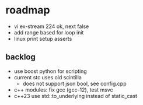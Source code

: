 # roadmap
- vi ex-stream 224 ok, next false
- add range based for loop init
- linux print setup asserts

## backlog
- use boost python for scripting
- current stc uses old scintilla
  - does not support json bool, see config.cpp
- c++ modules: fix gcc (gcc-12), test msvc
- c++23 use std::to_underlying instead of static_cast
